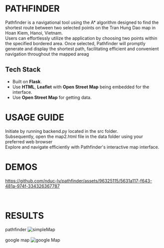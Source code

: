 # PATHFINDER
Pathfinder is a navigational tool using the A* algorithm designed to find the shortest route between two selected points on the Tran Hung Dao map in Hoan Kiem, Hanoi, Vietnam.<br> 
Users can effortlessly utilize the application by choosing two points within the specified bordered area. Once selected, Pathfinder will promptly generate and display the shortest path, facilitating efficient and convenient navigation throughout the mapped areag <br>
## Tech Stack
- Built on **Flask**.
- Use **HTML**, **Leaflet** with **Open Street Map** being embedded for the interface.
- Use **Open Street Map** for getting data. 
# USAGE GUIDE
Initiate by running backend.py located in the src folder. <br>
Subsequently, open the map2.html file in the data folder using your preferred web browser <br>
Explore and navigate efficiently with Pathfinder's interactive map interface. <br>

# DEMOS


https://github.com/nduc-lv/pathfinder/assets/96325115/5631a117-f643-481a-974f-334326367787


<br>

# RESULTS
pathfinder
![simpleMap](https://github.com/nduc-lv/pathfinder/assets/96325115/071ae5ed-6cf7-4687-be78-d939041ba1a3)
<br>
<br>
google map
![google Map](https://github.com/nduc-lv/pathfinder/assets/96325115/d8fc86ab-d22b-4d7c-aab7-5a530246851e)





